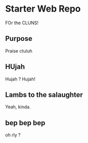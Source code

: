 # Starter Web Repo

FOr the CLUNS!

## Purpose

Praise ctuluh

## HUjah 

Hujah ? Hujah!

## Lambs to the salaughter

Yeah, kinda.

## bep bep bep

oh rly ?